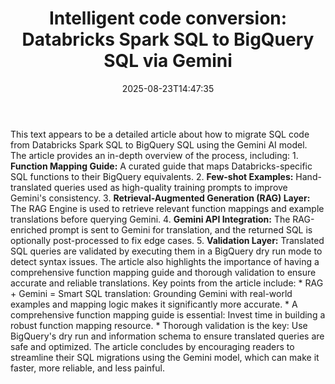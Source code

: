 ﻿---
title: "Intelligent code conversion: Databricks Spark SQL to BigQuery SQL via Gemini"
date: "2025-08-23T14:47:35"
category: "Markets"
summary: ""
slug: "intelligent code conversion databricks spark sql to bigquery"
source_urls:
  - "https://cloud.google.com/blog/products/data-analytics/automate-sql-translation-databricks-to-bigquery-with-gemini/"
seo:
  title: "Intelligent code conversion: Databricks Spark SQL to BigQuery SQL via Gemini | Hash n Hedge"
  description: ""
  keywords: ["news", "markets", "brief"]
---
This text appears to be a detailed article about how to migrate SQL code from Databricks Spark SQL to BigQuery SQL using the Gemini AI model. The article provides an in-depth overview of the process, including:  1.  **Function Mapping Guide:** A curated guide that maps Databricks-specific SQL functions to their BigQuery equivalents. 2.  **Few-shot Examples:** Hand-translated queries used as high-quality training prompts to improve Gemini's consistency. 3.  **Retrieval-Augmented Generation (RAG) Layer:** The RAG Engine is used to retrieve relevant function mappings and example translations before querying Gemini. 4.  **Gemini API Integration:** The RAG-enriched prompt is sent to Gemini for translation, and the returned SQL is optionally post-processed to fix edge cases. 5.  **Validation Layer:** Translated SQL queries are validated by executing them in a BigQuery dry run mode to detect syntax issues.  The article also highlights the importance of having a comprehensive function mapping guide and thorough validation to ensure accurate and reliable translations.  Key points from the article include:  *   RAG + Gemini = Smart SQL translation: Grounding Gemini with real-world examples and mapping logic makes it significantly more accurate. *   A comprehensive function mapping guide is essential: Invest time in building a robust function mapping resource. *   Thorough validation is the key: Use BigQuery's dry run and information schema to ensure translated queries are safe and optimized.  The article concludes by encouraging readers to streamline their SQL migrations using the Gemini model, which can make it faster, more reliable, and less painful. 
